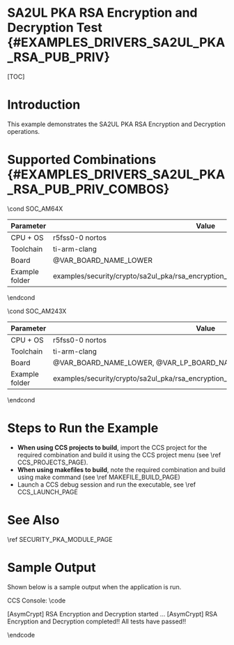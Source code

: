 # SA2UL PKA RSA Encryption and Decryption Test {#EXAMPLES_DRIVERS_SA2UL_PKA_RSA_PUB_PRIV}

[TOC]

# Introduction

This example demonstrates the SA2UL PKA RSA Encryption and Decryption operations.

# Supported Combinations {#EXAMPLES_DRIVERS_SA2UL_PKA_RSA_PUB_PRIV_COMBOS}

\cond SOC_AM64X

 Parameter      | Value
 ---------------|-----------
 CPU + OS       | r5fss0-0 nortos
 Toolchain      | ti-arm-clang
 Board          | @VAR_BOARD_NAME_LOWER
 Example folder | examples/security/crypto/sa2ul_pka/rsa_encryption_decryption/rsa_encryption_decryption.c
\endcond

\cond SOC_AM243X

 Parameter      | Value
 ---------------|-----------
 CPU + OS       | r5fss0-0 nortos
 Toolchain      | ti-arm-clang
 Board          | @VAR_BOARD_NAME_LOWER, @VAR_LP_BOARD_NAME_LOWER
 Example folder | examples/security/crypto/sa2ul_pka/rsa_encryption_decryption/rsa_encryption_decryption.c
\endcond

# Steps to Run the Example

- **When using CCS projects to build**, import the CCS project for the required combination
  and build it using the CCS project menu (see \ref CCS_PROJECTS_PAGE).
- **When using makefiles to build**, note the required combination and build using
  make command (see \ref MAKEFILE_BUILD_PAGE)
- Launch a CCS debug session and run the executable, see \ref CCS_LAUNCH_PAGE

# See Also

\ref SECURITY_PKA_MODULE_PAGE

# Sample Output

Shown below is a sample output when the application is run.


CCS Console:
\code

[AsymCrypt] RSA Encryption and Decryption started ...
[AsymCrypt] RSA Encryption and Decryption completed!!
All tests have passed!!

\endcode